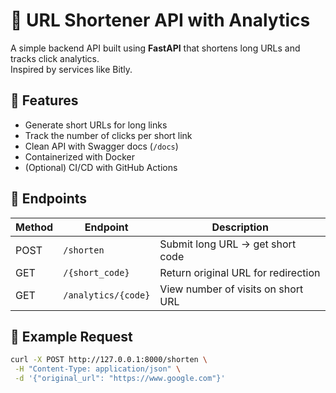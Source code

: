 # 🔗 URL Shortener API with Analytics

A simple backend API built using **FastAPI** that shortens long URLs and tracks click analytics.  
Inspired by services like Bitly.

## 📌 Features

- Generate short URLs for long links
- Track the number of clicks per short link
- Clean API with Swagger docs (`/docs`)
- Containerized with Docker
- (Optional) CI/CD with GitHub Actions

## 🚀 Endpoints

| Method | Endpoint             | Description                        |
|--------|----------------------|------------------------------------|
| POST   | `/shorten`           | Submit long URL → get short code  |
| GET    | `/{short_code}`      | Return original URL for redirection |
| GET    | `/analytics/{code}`  | View number of visits on short URL |

## 🧪 Example Request

```bash
curl -X POST http://127.0.0.1:8000/shorten \
 -H "Content-Type: application/json" \
 -d '{"original_url": "https://www.google.com"}'
